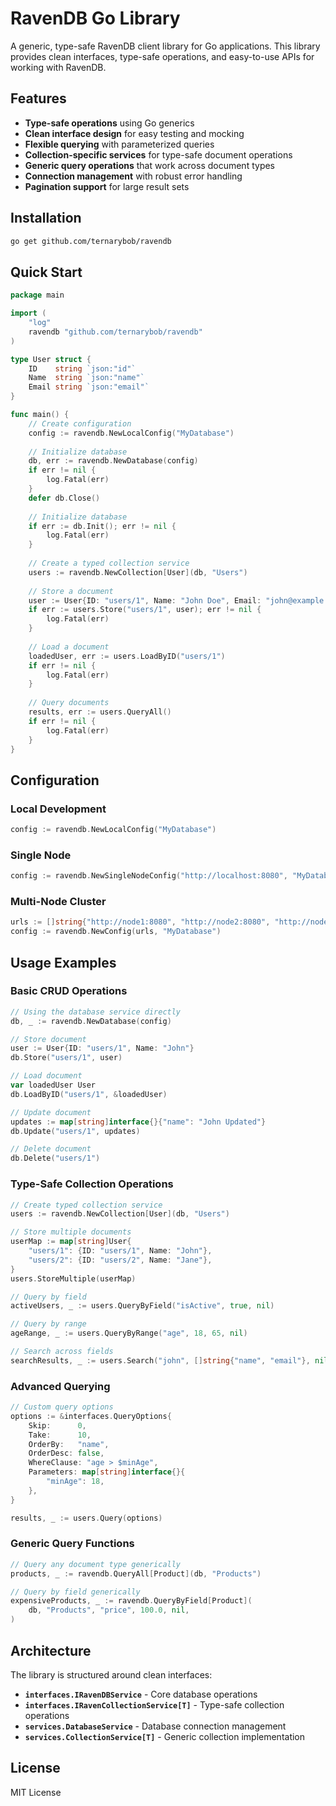 # RavenDB Go Library

A generic, type-safe RavenDB client library for Go applications. This library provides clean interfaces, type-safe operations, and easy-to-use APIs for working with RavenDB.

## Features

- **Type-safe operations** using Go generics
- **Clean interface design** for easy testing and mocking
- **Flexible querying** with parameterized queries
- **Collection-specific services** for type-safe document operations
- **Generic query operations** that work across document types
- **Connection management** with robust error handling
- **Pagination support** for large result sets

## Installation

```bash
go get github.com/ternarybob/ravendb
```

## Quick Start

```go
package main

import (
    "log"
    ravendb "github.com/ternarybob/ravendb"
)

type User struct {
    ID    string `json:"id"`
    Name  string `json:"name"`
    Email string `json:"email"`
}

func main() {
    // Create configuration
    config := ravendb.NewLocalConfig("MyDatabase")
    
    // Initialize database
    db, err := ravendb.NewDatabase(config)
    if err != nil {
        log.Fatal(err)
    }
    defer db.Close()
    
    // Initialize database
    if err := db.Init(); err != nil {
        log.Fatal(err)
    }
    
    // Create a typed collection service
    users := ravendb.NewCollection[User](db, "Users")
    
    // Store a document
    user := User{ID: "users/1", Name: "John Doe", Email: "john@example.com"}
    if err := users.Store("users/1", user); err != nil {
        log.Fatal(err)
    }
    
    // Load a document
    loadedUser, err := users.LoadByID("users/1")
    if err != nil {
        log.Fatal(err)
    }
    
    // Query documents
    results, err := users.QueryAll()
    if err != nil {
        log.Fatal(err)
    }
}
```

## Configuration

### Local Development
```go
config := ravendb.NewLocalConfig("MyDatabase")
```

### Single Node
```go
config := ravendb.NewSingleNodeConfig("http://localhost:8080", "MyDatabase")
```

### Multi-Node Cluster
```go
urls := []string{"http://node1:8080", "http://node2:8080", "http://node3:8080"}
config := ravendb.NewConfig(urls, "MyDatabase")
```

## Usage Examples

### Basic CRUD Operations

```go
// Using the database service directly
db, _ := ravendb.NewDatabase(config)

// Store document
user := User{ID: "users/1", Name: "John"}
db.Store("users/1", user)

// Load document
var loadedUser User
db.LoadByID("users/1", &loadedUser)

// Update document
updates := map[string]interface{}{"name": "John Updated"}
db.Update("users/1", updates)

// Delete document
db.Delete("users/1")
```

### Type-Safe Collection Operations

```go
// Create typed collection service
users := ravendb.NewCollection[User](db, "Users")

// Store multiple documents
userMap := map[string]User{
    "users/1": {ID: "users/1", Name: "John"},
    "users/2": {ID: "users/2", Name: "Jane"},
}
users.StoreMultiple(userMap)

// Query by field
activeUsers, _ := users.QueryByField("isActive", true, nil)

// Query by range
ageRange, _ := users.QueryByRange("age", 18, 65, nil)

// Search across fields
searchResults, _ := users.Search("john", []string{"name", "email"}, nil)
```

### Advanced Querying

```go
// Custom query options
options := &interfaces.QueryOptions{
    Skip:      0,
    Take:      10,
    OrderBy:   "name",
    OrderDesc: false,
    WhereClause: "age > $minAge",
    Parameters: map[string]interface{}{
        "minAge": 18,
    },
}

results, _ := users.Query(options)
```

### Generic Query Functions

```go
// Query any document type generically
products, _ := ravendb.QueryAll[Product](db, "Products")

// Query by field generically
expensiveProducts, _ := ravendb.QueryByField[Product](
    db, "Products", "price", 100.0, nil,
)
```

## Architecture

The library is structured around clean interfaces:

- **`interfaces.IRavenDBService`** - Core database operations
- **`interfaces.IRavenCollectionService[T]`** - Type-safe collection operations
- **`services.DatabaseService`** - Database connection management
- **`services.CollectionService[T]`** - Generic collection implementation

## License

MIT License